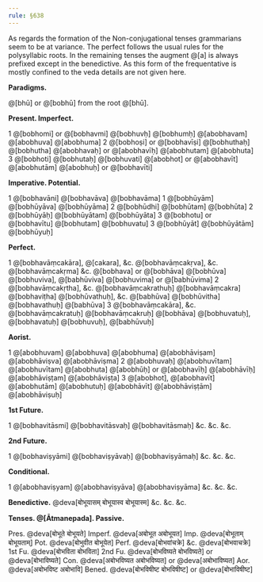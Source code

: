 ```yaml
---
rule: §638
---
```


As regards the formation of the Non-conjugational tenses grammarians seem to be at variance. The perfect follows the usual rules for the polysyllabic roots. In the remaining tenses the augment @[a] is always prefixed except in the benedictive. As this form of the frequentative is mostly confined to the veda details are not given here.

**Paradigms.**

@[bhū] or @[bobhū] from the root @[bhū].

**Present. Imperfect.**

1 @[bobhomi] or @[bobhavmi] @[bobhuvḥ] @[bobhumḥ] @[abobhavam] @[abobhuva] @[abobhuma]
2 @[bobhoṣi] or @[bobhavīṣi] @[bobhuthaḥ] @[bobhutha] @[abobhavaḥ] or @[abobhavīḥ] @[abobhutam] @[abobhuta]
3 @[bobhoti] @[bobhutaḥ] @[bobhuvati] @[abobhot] or @[abobhavīt] @[abobhutām] @[abobhuḥ] or @[bobhavīti]

**Imperative. Potential.**

1 @[bobhavāni] @[bobhavāva] @[bobhavāma] 1 @[bobhūyām] @[bobhūyāva] @[bobhūyāma]
2 @[bobhūdhi] @[bobhūtam] @[bobhūta] 2 @[bobhūyāḥ] @[bobhūyātam] @[bobhūyāta]
3 @[bobhotu] or @[bobhavītu] @[bobhutam] @[bobhuvatu] 3 @[bobhūyāt] @[bobhūyātām] @[bobhūyuḥ]

**Perfect.**

1 @[bobhavāṃcakāra], @[cakara], &c. @[bobhavāṃcakṛva], &c. @[bobhavāṃcakṛma] &c.
@[bobhava] or @[bobhāva] @[bobhūva] @[bobhuviva], @[babhūviva] @[bobhuvima] or @[babhūvima]
2 @[bobhavāṃcakṛtha], &c. @[bobhavāṃcakrathuḥ] @[bobhavāṃcakra]
@[bobhaviṭha] @[bobhūvathuḥ], &c. @[babhūva]
@[bobhūvitha] @[bobhavathuḥ] @[babhūva]
3 @[bobhavāṃcakāra], &c. @[bobhavāṃcakratuḥ] @[bobhavāṃcakruḥ]
@[bobhāva] @[bobhuvatuḥ], @[bobhavatuḥ] @[bobhuvuḥ], @[babhūvuḥ]

**Aorist.**

1 @[abobhuvam] @[abobhuva] @[abobhuma] @[abobhāviṣam] @[abobhāviṣva] @[abobhāviṣma]
2 @[abobhuvaḥ] @[abobhuvītam] @[abobhuvītam] @[abobhuta]
@[abobhūḥ] or @[abobhavīḥ]
@[abobhāvīḥ] @[abobhāviṣṭam] @[abobhāviṣṭa]
3 @[abobhot], @[abobhavīt] @[abobhutām] @[abobhutuḥ]
@[abobhāvīt] @[abobhāviṣṭām] @[abobhāviṣuḥ]

**1st Future.**

1 @[bobhavitāsmi] @[bobhavitāsvaḥ] @[bobhavitāsmaḥ] &c. &c. &c.

**2nd Future.**

1 @[bobhaviṣyāmi] @[bobhaviṣyāvaḥ] @[bobhaviṣyāmaḥ] &c. &c. &c.

**Conditional.**

1 @[abobhaviṣyam] @[abobhaviṣyāva] @[abobhaviṣyāma] &c. &c. &c.

**Benedictive.**
@deva[बोभूयासम् बोभूयास्व बोभूयास्म]
&c. &c. &c.

**Tenses. @[Ātmanepada]. Passive.**

Pres. @deva[बोभूते बोभूयते]
Imperf. @deva[अबोभूत अबोभूयत]
Imp. @deva[बोभूताम् बोभूयताम्]
Pot. @deva[बोभुवीत बोभूयेत]
Perf. @deva[बोभवांचक्रे] &c. @deva[बोभवाचक्रे]
1st Fu. @deva[बोभविता बोभविता]
2nd Fu. @deva[बोभविष्यते बोभविष्यते] or @deva[बोभाविष्यते]
Con. @deva[अबोभविष्यत अबोभविष्यत] or @deva[अबोभाविष्यत]
Aor. @deva[अबोभविष्ट अबोभावि]
Bened. @deva[बोभविषीष्ट बोभविषीष्ट] or @deva[बोभाविषीष्ट]